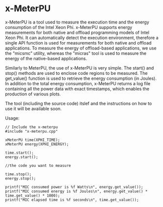# x-MeterPU

x-MeterPU is a tool used to measure the execution time and the energy consumption of the Intel Xeon Phi. x-MeterPU supports energy measurements for both native and offload programming models of Intel Xeon Phi. It can automatically detect the execution environment, therefore a single API function is used for measurements for both native and offload applications. To measure the energy of offload-based applications, we use the "micsmc" utility, whereas the "micras" tool is used to measure the energy of the native-based applications. 

Similarly to MeterPU, the use of x-MeterPU is very simple. The start() and stop() methods are used to enclose code regions to be measured. The get_value() function is used to retrieve the energy consumption (in Joules). In addition to the total energy consumption, x-MeterPU returns a log file containing all the power data with exact timestamps, which enables the production of various plots.

The tool (including the source code) itslef and the instructions on how to use it will be available soon.

Usage:
```
// Include the x-meterpu
#include "x-meterpu.cpp"

xMeterPU time(XPHI_TIME);
xMeterPU energy(XPHI_ENERGY);

time.start();
energy.start();

//the code you want to measure

time.stop();
energy.stop();

printf("MIC consumed power is %f Watts\n", energy.get_value());
printf("MIC consumed energy is %f Joules\n", energy.get_value() * time.get_value() * 1000);
printf("MIC elapsed time is %f seconds\n", time.get_value());
```
